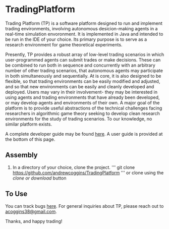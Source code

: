 # TradingPlatform

Trading Platform (TP) is a software platform designed to run and implement trading environments, involving autonomous desicion-making agents in a real-time simulation envoronment. It is implemented in Java and intended to be run in the IDE of your choice. Its primary purpose is to serve as a research environment for game theoretical experiments.

Presently, TP provides a robust array of low-level trading scenarios in which user-programmed agents can submit trades or make decisions. These can be combined to run both in sequence and concurrently with an arbitrary number of other trading scenarios, that autonomous agents may participate in both simultaneously and sequentially. At is core, it is also designed to be flexible, so that trading environments can be easily modified and adjusted, and so that new environments can be easily and cleanly developed and deployed. Users may vary in their involvement- they may be interested in using agents and trading environments that have already been developed, or may develop agents and environments of their own. A major goal of the platform is to provide useful abstractions of the technical challenges facing researchers in algorithmic game theory seeking to develop clean research environments for the study of trading scenarios. To our knowledge, no similar platform exists.

A complete developer guide may be found [here](https://github.com/andrewcoggins/TradingPlatform/wiki). A user guide is provided at the bottom of this page.

## Assembly

1. In a directory of your choice, clone the project. 
'''
git clone https://github.com/andrewcoggins/TradingPlatform 
'''
or clone using the *clone or download* button 
## To Use

You can track bugs [here](https://github.com/andrewcoggins/TradingPlatform/issues). For general inquiries about TP, please reach out to <acoggins38@gmail.com>.

Thanks, and happy trading! 
